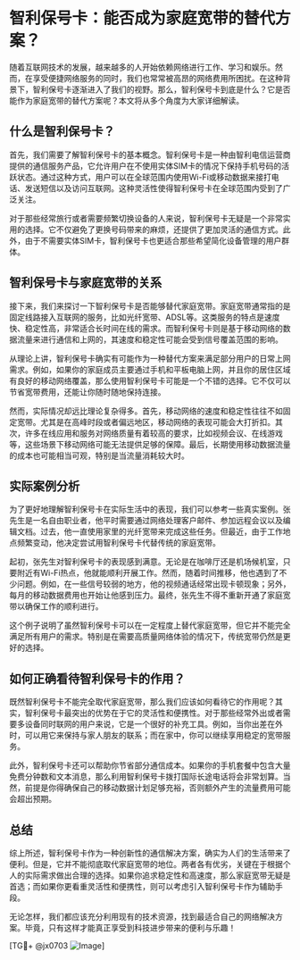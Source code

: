 # 智利保号卡：能否成为家庭宽带的替代方案？

随着互联网技术的发展，越来越多的人开始依赖网络进行工作、学习和娱乐。然而，在享受便捷网络服务的同时，我们也常常被高昂的网络费用所困扰。在这种背景下，智利保号卡逐渐进入了我们的视野。那么，智利保号卡到底是什么？它是否能作为家庭宽带的替代方案呢？本文将从多个角度为大家详细解读。

## 什么是智利保号卡？

首先，我们需要了解智利保号卡的基本概念。智利保号卡是一种由智利电信运营商提供的通信服务产品，它允许用户在不使用实体SIM卡的情况下保持手机号码的活跃状态。通过这种方式，用户可以在全球范围内使用Wi-Fi或移动数据来接打电话、发送短信以及访问互联网。这种灵活性使得智利保号卡在全球范围内受到了广泛关注。

对于那些经常旅行或者需要频繁切换设备的人来说，智利保号卡无疑是一个非常实用的选择。它不仅避免了更换号码带来的麻烦，还提供了更加灵活的通信方式。此外，由于不需要实体SIM卡，智利保号卡也更适合那些希望简化设备管理的用户群体。

## 智利保号卡与家庭宽带的关系

接下来，我们来探讨一下智利保号卡是否能够替代家庭宽带。家庭宽带通常指的是固定线路接入互联网的服务，比如光纤宽带、ADSL等。这类服务的特点是速度快、稳定性高，非常适合长时间在线的需求。而智利保号卡则是基于移动网络的数据流量来进行通信和上网的，其速度和稳定性可能会受到信号覆盖范围的影响。

从理论上讲，智利保号卡确实有可能作为一种替代方案来满足部分用户的日常上网需求。例如，如果你的家庭成员主要通过手机和平板电脑上网，并且你的居住区域有良好的移动网络覆盖，那么使用智利保号卡可能是一个不错的选择。它不仅可以节省宽带费用，还能让你随时随地保持连接。

然而，实际情况却远比理论复杂得多。首先，移动网络的速度和稳定性往往不如固定宽带。尤其是在高峰时段或者偏远地区，移动网络的表现可能会大打折扣。其次，许多在线应用和服务对网络质量有着较高的要求，比如视频会议、在线游戏等，这些场景下移动网络可能无法提供足够的保障。最后，长期使用移动数据流量的成本也可能相当可观，特别是当流量消耗较大时。

## 实际案例分析

为了更好地理解智利保号卡在实际生活中的表现，我们可以参考一些真实案例。张先生是一名自由职业者，他平时需要通过网络处理客户邮件、参加远程会议以及编辑文档。过去，他一直使用家里的光纤宽带来完成这些任务。但最近，由于工作地点频繁变动，他决定尝试用智利保号卡代替传统的家庭宽带。

起初，张先生对智利保号卡的表现感到满意。无论是在咖啡厅还是机场候机室，只要附近有Wi-Fi热点，他就能顺利开展工作。然而，随着时间推移，他也遇到了不少问题。例如，在一些信号较弱的地方，他的视频通话经常出现卡顿现象；另外，每月的移动数据费用也开始让他感到压力。最终，张先生不得不重新开通了家庭宽带以确保工作的顺利进行。

这个例子说明了虽然智利保号卡可以在一定程度上替代家庭宽带，但它并不能完全满足所有用户的需求。特别是在需要高质量网络体验的情况下，传统宽带仍然是更好的选择。

## 如何正确看待智利保号卡的作用？

既然智利保号卡不能完全取代家庭宽带，那么我们应该如何看待它的作用呢？其实，智利保号卡最突出的优势在于它的灵活性和便携性。对于那些经常外出或者需要多设备同时联网的用户来说，它是一个很好的补充工具。例如，当你出差在外时，可以用它来保持与家人朋友的联系；而在家中，你可以继续享用稳定的宽带服务。

此外，智利保号卡还可以帮助你节省部分通信成本。如果你的手机套餐中包含大量免费分钟数和文本消息，那么利用智利保号卡拨打国际长途电话将会非常划算。当然，前提是你得确保自己的移动数据计划足够充裕，否则额外产生的流量费用可能会超出预期。

## 总结

综上所述，智利保号卡作为一种创新性的通信解决方案，确实为人们的生活带来了便利。但是，它并不能彻底取代家庭宽带的地位。两者各有优劣，关键在于根据个人的实际需求做出合理的选择。如果你追求稳定性和高速度，那么家庭宽带无疑是首选；而如果你更看重灵活性和便携性，则可以考虑引入智利保号卡作为辅助手段。

无论怎样，我们都应该充分利用现有的技术资源，找到最适合自己的网络解决方案。毕竟，只有这样才能真正享受到科技进步带来的便利与乐趣！

[TG💪+ @jx0703 ![Image](https://github.com/user-attachments/assets/dbca1d08-cadb-493c-b0ec-ad6f7a83f270)]